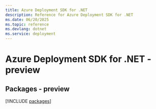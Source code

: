 ```yaml
---
title: Azure Deployment SDK for .NET
description: Reference for Azure Deployment SDK for .NET
ms.date: 06/20/2025
ms.topic: reference
ms.devlang: dotnet
ms.service: deployment
---
```

# Azure Deployment SDK for .NET - preview
## Packages - preview
[!INCLUDE [packages](deployment-index.md)]